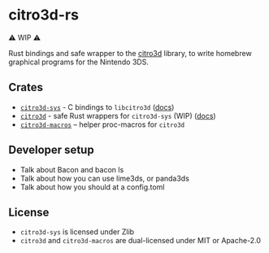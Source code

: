 # citro3d-rs

⚠️ WIP ⚠️

Rust bindings and safe wrapper to the [citro3d](https://github.com/devkitPro/citro3d)
library, to write homebrew graphical programs for the Nintendo 3DS.

## Crates

* [`citro3d-sys`](./citro3d-sys) - C bindings to `libcitro3d`
  ([docs](https://rust3ds.github.io/citro3d-rs/crates/citro3d_sys))
* [`citro3d`](./citro3d) - safe Rust wrappers for `citro3d-sys` (WIP)
  ([docs](https://rust3ds.github.io/citro3d-rs/crates/citro3d))
* [`citro3d-macros`](./citro3d-macros/) – helper proc-macros for `citro3d`

## Developer setup
- Talk about Bacon and bacon ls
- Talk about how you can use lime3ds, or panda3ds
- Talk about how you should at a config.toml

## License

* `citro3d-sys` is licensed under Zlib
* `citro3d` and `citro3d-macros` are dual-licensed under MIT or Apache-2.0
